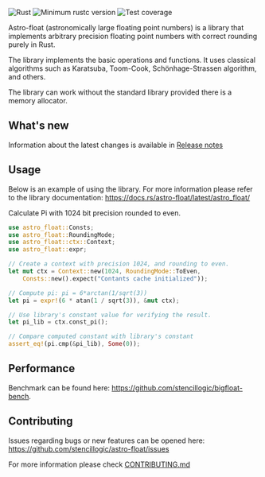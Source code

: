 ![Rust](https://github.com/stencillogic/astro-float/workflows/Rust/badge.svg)
![Minimum rustc version](https://img.shields.io/badge/rustc-1.62.1+-blue.svg)
![Test coverage](https://img.shields.io/badge/coverage-87.05%25-blue.svg)

Astro-float (astronomically large floating point numbers) is a library that implements arbitrary precision floating point numbers with correct rounding purely in Rust.

The library implements the basic operations and functions. It uses classical algorithms such as Karatsuba, Toom-Cook, Schönhage-Strassen algorithm, and others.

The library can work without the standard library provided there is a memory allocator.

## What's new

Information about the latest changes is available in [Release notes](https://github.com/stencillogic/astro-float/blob/main/RELEASE_NOTES.md)

## Usage

Below is an example of using the library.
For more information please refer to the library documentation: https://docs.rs/astro-float/latest/astro_float/


Calculate Pi with 1024 bit precision rounded to even.

``` rust
use astro_float::Consts;
use astro_float::RoundingMode;
use astro_float::ctx::Context;
use astro_float::expr;

// Create a context with precision 1024, and rounding to even.
let mut ctx = Context::new(1024, RoundingMode::ToEven, 
    Consts::new().expect("Contants cache initialized"));

// Compute pi: pi = 6*arctan(1/sqrt(3))
let pi = expr!(6 * atan(1 / sqrt(3)), &mut ctx);

// Use library's constant value for verifying the result.
let pi_lib = ctx.const_pi();

// Compare computed constant with library's constant
assert_eq!(pi.cmp(&pi_lib), Some(0));
```

## Performance

Benchmark can be found here: https://github.com/stencillogic/bigfloat-bench.

## Contributing

Issues regarding bugs or new features can be opened here: https://github.com/stencillogic/astro-float/issues 

For more information please check [CONTRIBUTING.md](https://github.com/stencillogic/astro-float/blob/main/CONTRIBUTING.md)